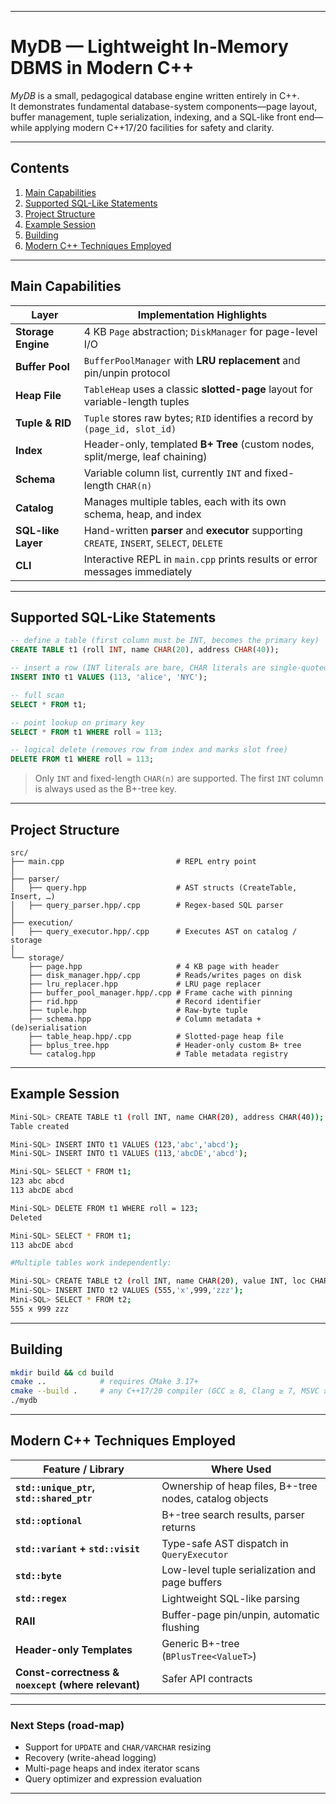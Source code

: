 
---


# MyDB — Lightweight In-Memory DBMS in Modern C++

*MyDB* is a small, pedagogical database engine written entirely in C++.  
It demonstrates fundamental database-system components—page layout, buffer management, tuple serialization, indexing, and a SQL-like front end—while applying modern C++17/20 facilities for safety and clarity.

---

## Contents

1. [Main Capabilities](#main-capabilities)  
2. [Supported SQL-Like Statements](#supported-sql-like-statements)  
3. [Project Structure](#project-structure)  
4. [Example Session](#example-session)  
5. [Building](#building)  
6. [Modern C++ Techniques Employed](#modern-c-techniques-employed)  

---

## Main Capabilities

| Layer | Implementation Highlights |
|-------|--------------------------|
| **Storage Engine** | 4 KB `Page` abstraction; `DiskManager` for page-level I/O |
| **Buffer Pool** | `BufferPoolManager` with **LRU replacement** and pin/unpin protocol |
| **Heap File** | `TableHeap` uses a classic **slotted-page** layout for variable-length tuples |
| **Tuple & RID** | `Tuple` stores raw bytes; `RID` identifies a record by `(page_id, slot_id)` |
| **Index** | Header-only, templated **B+ Tree** (custom nodes, split/merge, leaf chaining) |
| **Schema** | Variable column list, currently `INT` and fixed-length `CHAR(n)` |
| **Catalog** | Manages multiple tables, each with its own schema, heap, and index |
| **SQL-like Layer** | Hand-written **parser** and **executor** supporting `CREATE`, `INSERT`, `SELECT`, `DELETE` |
| **CLI** | Interactive REPL in `main.cpp` prints results or error messages immediately |

---

## Supported SQL-Like Statements

```sql
-- define a table (first column must be INT, becomes the primary key)
CREATE TABLE t1 (roll INT, name CHAR(20), address CHAR(40));

-- insert a row (INT literals are bare, CHAR literals are single-quoted)
INSERT INTO t1 VALUES (113, 'alice', 'NYC');

-- full scan
SELECT * FROM t1;

-- point lookup on primary key
SELECT * FROM t1 WHERE roll = 113;

-- logical delete (removes row from index and marks slot free)
DELETE FROM t1 WHERE roll = 113;
````

> Only `INT` and fixed-length `CHAR(n)` are supported.
> The first `INT` column is always used as the B+-tree key.

---

## Project Structure

```repl
src/
├── main.cpp                         # REPL entry point
│
├── parser/
│   ├── query.hpp                    # AST structs (CreateTable, Insert, …)
│   ├── query_parser.hpp/.cpp        # Regex-based SQL parser
│
├── execution/
│   ├── query_executor.hpp/.cpp      # Executes AST on catalog / storage
│
└── storage/
    ├── page.hpp                     # 4 KB page with header
    ├── disk_manager.hpp/.cpp        # Reads/writes pages on disk
    ├── lru_replacer.hpp             # LRU page replacer
    ├── buffer_pool_manager.hpp/.cpp # Frame cache with pinning
    ├── rid.hpp                      # Record identifier
    ├── tuple.hpp                    # Raw-byte tuple
    ├── schema.hpp                   # Column metadata + (de)serialisation
    ├── table_heap.hpp/.cpp          # Slotted-page heap file
    ├── bplus_tree.hpp               # Header-only custom B+ tree
    └── catalog.hpp                  # Table metadata registry
```


---

## Example Session

```bash
Mini-SQL> CREATE TABLE t1 (roll INT, name CHAR(20), address CHAR(40));
Table created

Mini-SQL> INSERT INTO t1 VALUES (123,'abc','abcd');
Mini-SQL> INSERT INTO t1 VALUES (113,'abcDE','abcd');

Mini-SQL> SELECT * FROM t1;
123 abc abcd
113 abcDE abcd

Mini-SQL> DELETE FROM t1 WHERE roll = 123;
Deleted

Mini-SQL> SELECT * FROM t1;
113 abcDE abcd

#Multiple tables work independently:

Mini-SQL> CREATE TABLE t2 (roll INT, name CHAR(20), value INT, loc CHAR(10));
Mini-SQL> INSERT INTO t2 VALUES (555,'x',999,'zzz');
Mini-SQL> SELECT * FROM t2;
555 x 999 zzz
```

---

## Building

```bash
mkdir build && cd build
cmake ..            # requires CMake 3.17+
cmake --build .     # any C++17/20 compiler (GCC ≥ 8, Clang ≥ 7, MSVC ≥ 19.29)
./mydb
```

---

## Modern C++ Techniques Employed

| Feature / Library                                   | Where Used                                              |
| --------------------------------------------------- | ------------------------------------------------------- |
| **`std::unique_ptr`, `std::shared_ptr`**            | Ownership of heap files, B+-tree nodes, catalog objects |
| **`std::optional`**                                 | B+-tree search results, parser returns                  |
| **`std::variant` + `std::visit`**                   | Type-safe AST dispatch in `QueryExecutor`               |
| **`std::byte`**                                     | Low-level tuple serialization and page buffers          |
| **`std::regex`**                                    | Lightweight SQL-like parsing                            |
| **RAII**                                            | Buffer-page pin/unpin, automatic flushing               |
| **Header-only Templates**                           | Generic B+-tree (`BPlusTree<ValueT>`)                   |
| **Const-correctness & `noexcept` (where relevant)** | Safer API contracts                                     |

---

### Next Steps (road-map)

* Support for `UPDATE` and `CHAR/VARCHAR` resizing
* Recovery (write-ahead logging)
* Multi-page heaps and index iterator scans
* Query optimizer and expression evaluation

---


